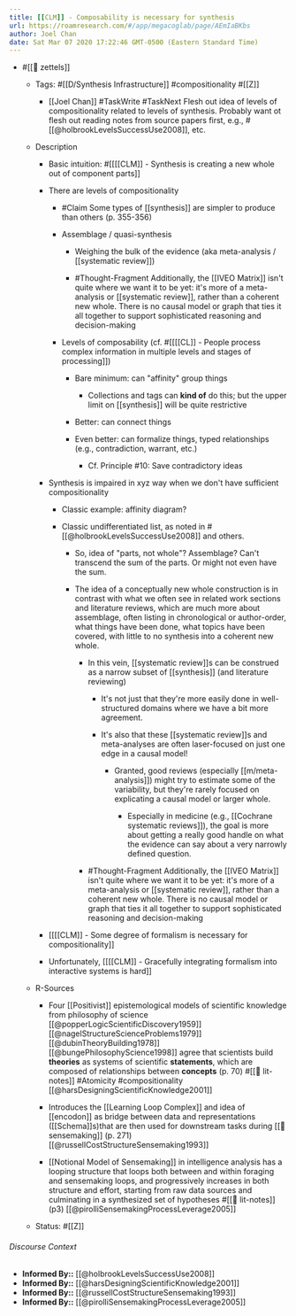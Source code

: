 ```yaml
---
title: [[CLM]] - Composability is necessary for synthesis
url: https://roamresearch.com/#/app/megacoglab/page/AEmIaBKbs
author: Joel Chan
date: Sat Mar 07 2020 17:22:46 GMT-0500 (Eastern Standard Time)
---
```


- #[[🌲 zettels]]

    - Tags: #[[D/Synthesis Infrastructure]] #compositionality #[[Z]]

        - [[Joel Chan]] #TaskWrite #TaskNext Flesh out idea of levels of compositionality related to levels of synthesis. Probably want ot flesh out reading notes from source papers first, e.g., #[[@holbrookLevelsSuccessUse2008]], etc.

    - Description

        - Basic intuition: #[[[[CLM]] - Synthesis is creating a new whole out of component parts]]

        - There are levels of compositionality

            - #Claim Some types of [[synthesis]] are simpler to produce than others (p. 355-356)

            - Assemblage / quasi-synthesis

                - Weighing the bulk of the evidence (aka meta-analysis / [[systematic review]])

                - #Thought-Fragment Additionally, the [[IVEO Matrix]] isn't quite where we want it to be yet: it's more of a meta-analysis or [[systematic review]], rather than a coherent new whole. There is no causal model or graph that ties it all together to support sophisticated reasoning and decision-making

            - Levels of composability (cf. #[[[[CL]] - People process complex information in multiple levels and stages of processing]])

                - Bare minimum: can "affinity" group things

                    - Collections and tags can __kind of__ do this; but the upper limit on [[synthesis]] will be quite restrictive

                - Better: can connect things

                - Even better: can formalize things, typed relationships (e.g., contradiction, warrant, etc.)

                    - Cf. Principle #10: Save contradictory ideas

        - Synthesis is impaired in xyz way when we don't have sufficient compositionality

            - Classic example: affinity diagram?

            - Classic undifferentiated list, as noted in #[[@holbrookLevelsSuccessUse2008]] and others.

                - So, idea of "parts, not whole"? Assemblage? Can't transcend the sum of the parts. Or might not even have the sum.

                - The idea of a conceptually new whole construction is in contrast with what we often see in related work sections and literature reviews, which are much more about assemblage, often listing in chronological or author-order, what things have been done, what topics have been covered, with little to no synthesis into a coherent new whole.

                    - In this vein, [[systematic review]]s can be construed as a narrow subset of [[synthesis]] (and literature reviewing)

                        - It's not just that they're more easily done in well-structured domains where we have a bit more agreement.

                        - It's also that these [[systematic review]]s and meta-analyses are often laser-focused on just one edge in a causal model!

                            - Granted, good reviews (especially [[m/meta-analysis]]) might try to estimate some of the variability, but they're rarely focused on explicating a causal model or larger whole.

                                - Especially in medicine (e.g., [[Cochrane systematic reviews]]), the goal is more about getting a really good handle on what the evidence can say about a very narrowly defined question.

                    - #Thought-Fragment Additionally, the [[IVEO Matrix]] isn't quite where we want it to be yet: it's more of a meta-analysis or [[systematic review]], rather than a coherent new whole. There is no causal model or graph that ties it all together to support sophisticated reasoning and decision-making

        - [[[[CLM]] - Some degree of formalism is necessary for compositionality]]

        - Unfortunately, [[[[CLM]] - Gracefully integrating formalism into interactive systems is hard]]

    - R-Sources

        - Four [[Positivist]] epistemological models of scientific knowledge from philosophy of science [[@popperLogicScientificDiscovery1959]] [[@nagelStructureScienceProblems1979]] [[@dubinTheoryBuilding1978]] [[@bungePhilosophyScience1998]] agree that scientists build __theories__ as systems of scientific __statements__, which are composed of relationships between __concepts__ (p. 70) #[[📝 lit-notes]] #Atomicity #compositionality [[@harsDesigningScientificKnowledge2001]]

        - Introduces the [[Learning Loop Complex]] and idea of [[encodon]] as bridge between data and representations ([[Schema]]s)that are then used for downstream tasks during [[🧱 sensemaking]] (p. 271) [[@russellCostStructureSensemaking1993]]

        - [[Notional Model of Sensemaking]] in intelligence analysis has a looping structure that loops both between and within foraging and sensemaking loops, and progressively increases in both structure and effort, starting from raw data sources and culminating in a synthesized set of hypotheses #[[📝 lit-notes]] (p3) [[@pirolliSensemakingProcessLeverage2005]]

    - Status: #[[Z]]

###### Discourse Context

- **Informed By::** [[@holbrookLevelsSuccessUse2008]]
- **Informed By::** [[@harsDesigningScientificKnowledge2001]]
- **Informed By::** [[@russellCostStructureSensemaking1993]]
- **Informed By::** [[@pirolliSensemakingProcessLeverage2005]]
